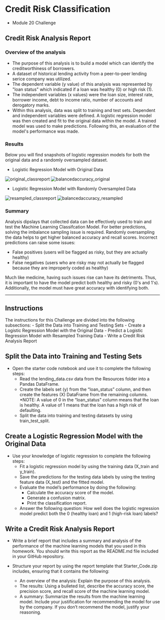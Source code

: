 # Credit Risk Classification
- Module 20 Challenge

## Credit Risk Analysis Report
### Overview of the analysis
- The purpose of this analysis is to build a model which can identify the creditworthiness of borrowers. 
- A dataset of historical lending activity from a peer-to-peer lending serice company was utilized.
- The dependent variable (y value) of this analysis was represented by "loan status" which indicated if a loan was healthy (0) or high risk (1).
- The independent variables (x values) were the loan size, interest rate, borrower income, debt to income ratio, number of accounts and derogatory marks.
- Within this analysis, data was split to training and test sets. Dependent and independent variables were defined. A logistic regression model was then created and fit to the original data within the model. A trained model was used to make predictions. Following this, an evaluation of the model's performance was made. 
### Results
Below you will find snapshots of logistic regression models for both the original data and a randomly oversampled dataset. 

* Logistic Regression Model with Original Data

![original_classreport](https://github.com/emichellet/credit-risk-classification/assets/118394753/c9af6007-b9cc-4e40-b327-ae4832f25c1a)
![balancedaccuracy_original](https://github.com/emichellet/credit-risk-classification/assets/118394753/bc577acf-2aad-4c64-a99f-47b92d2078a0)

* Logistic Regression Model with Randomly Oversampled Data

![resampled_classreport](https://github.com/emichellet/credit-risk-classification/assets/118394753/a444aaa8-be8e-4459-8719-a230dff2623d)
![balancedaccuracy_resampled](https://github.com/emichellet/credit-risk-classification/assets/118394753/4aa9c01b-a852-40bd-9e4a-f2d98bc59919)

### Summary
Analysis dipslays that collected data can be effectively used to train and test the Machine Learning Classifcation Model. For better predictions, solving the imbalance sampling issue is required. Randomly oversampling the data helps to get higher balanced accuracy and recall scores. Incorrect predictions can raise some issues:
- False positives (users will be flagged as risky, but they are actually healthy)
- False negatives (users who are risky may not actually be flagged because they are improperly coded as healthy)

Much like medicine, having such issues rise can have its detriments. Thus, it is important to have the model predict both healthy and risky (0's and 1's). Additionally, the model must have great accuracy with identifying both. 

***
## Instructions
The instructions for this Challenge are divided into the following subsections:
    - Split the Data into Training and Testing Sets
    - Create a Logistic Regression Model with the Original Data
    - Predict a Logistic Regression Model with Resampled Training Data
    - Write a Credit Risk Analysis Report

## Split the Data into Training and Testing Sets
- Open the starter code notebook and use it to complete the following steps:
    - Read the lending_data.csv data from the Resources folder into a Pandas DataFrame.
    - Create the labels set (y) from the “loan_status” column, and then create the features (X) DataFrame from the remaining columns.
        *NOTE: A value of 0 in the “loan_status” column means that the loan is healthy. A value of 1 means that the loan has a high risk of defaulting.
    - Split the data into training and testing datasets by using train_test_split.

## Create a Logistic Regression Model with the Original Data
- Use your knowledge of logistic regression to complete the following steps:
    - Fit a logistic regression model by using the training data (X_train and y_train).
    - Save the predictions for the testing data labels by using the testing feature data (X_test) and the fitted model.
    - Evaluate the model’s performance by doing the following:
        - Calculate the accuracy score of the model.
        - Generate a confusion matrix.
        - Print the classification report.
    - Answer the following question: How well does the logistic regression model predict both the 0 (healthy loan) and 1 (high-risk loan) labels?

## Write a Credit Risk Analysis Report
- Write a brief report that includes a summary and analysis of the performance of the machine learning models that you used in this homework. You should write this report as the README.md file included in your GitHub repository.

- Structure your report by using the report template that Starter_Code.zip includes, ensuring that it contains the following:
    - An overview of the analysis: Explain the purpose of this analysis.
    - The results: Using a bulleted list, describe the accuracy score, the precision score, and recall score of the machine learning model.
    - A summary: Summarize the results from the machine learning model. Include your justification for recommending the model for use by the company. If you don’t recommend the model, justify your reasoning.
